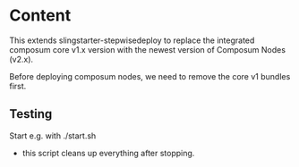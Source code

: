 # Content

This extends slingstarter-stepwisedeploy to replace the integrated composum core v1.x version with the newest version of Composum Nodes (v2.x).

Before deploying composum nodes, we need to remove the core v1 bundles first.

## Testing

Start e.g. with
./start.sh 
- this script cleans up everything after stopping.
